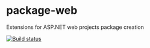 package-web
===========

Extensions for ASP.NET web projects package creation

[![Build status](https://ci.appveyor.com/api/projects/status/da8ncs43a9l0e79h?svg=true)](https://ci.appveyor.com/project/sayedihashimi/package-web)
